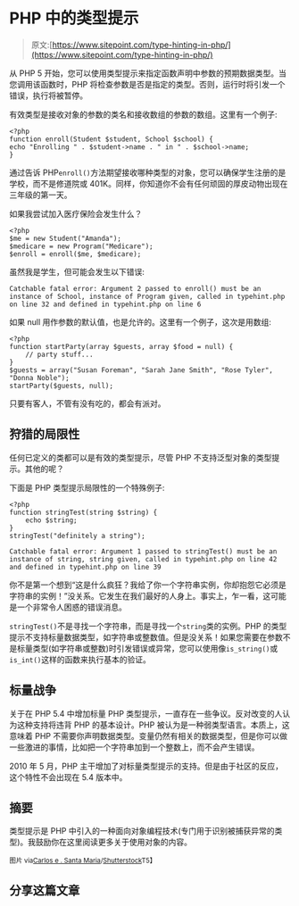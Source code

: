 # PHP 中的类型提示

> 原文:[https://www.sitepoint.com/type-hinting-in-php/](https://www.sitepoint.com/type-hinting-in-php/)

从 PHP 5 开始，您可以使用类型提示来指定函数声明中参数的预期数据类型。当您调用该函数时，PHP 将检查参数是否是指定的类型。否则，运行时将引发一个错误，执行将被暂停。

有效类型是接收对象的参数的类名和接收数组的参数的数组。这里有一个例子:

```
<?php
function enroll(Student $student, School $school) {
echo "Enrolling " . $student->name . " in " . $school->name;
}
```

通过告诉 PHP`enroll()`方法期望接收哪种类型的对象，您可以确保学生注册的是学校，而不是修道院或 401K。同样，你知道你不会有任何顽固的厚皮动物出现在三年级的第一天。

如果我尝试加入医疗保险会发生什么？

```
<?php
$me = new Student("Amanda");
$medicare = new Program("Medicare");
$enroll = enroll($me, $medicare);
```

虽然我是学生，但可能会发生以下错误:

```
Catchable fatal error: Argument 2 passed to enroll() must be an instance of School, instance of Program given, called in typehint.php on line 32 and defined in typehint.php on line 6
```

如果 null 用作参数的默认值，也是允许的。这里有一个例子，这次是用数组:

```
<?php
function startParty(array $guests, array $food = null) {
    // party stuff...
}
$guests = array("Susan Foreman", "Sarah Jane Smith", "Rose Tyler", "Donna Noble");
startParty($guests, null);
```

只要有客人，不管有没有吃的，都会有派对。

## 狩猎的局限性

任何已定义的类都可以是有效的类型提示，尽管 PHP 不支持泛型对象的类型提示。其他的呢？

下面是 PHP 类型提示局限性的一个特殊例子:

```
<?php
function stringTest(string $string) {
    echo $string;
}
stringTest("definitely a string");
```

```
Catchable fatal error: Argument 1 passed to stringTest() must be an instance of string, string given, called in typehint.php on line 42 and defined in typehint.php on line 39
```

你不是第一个想到“这是什么疯狂？我给了你一个字符串实例，你却抱怨它必须是字符串的实例！”没关系。它发生在我们最好的人身上。事实上，乍一看，这可能是一个非常令人困惑的错误消息。

`stringTest()`不是寻找一个字符串，而是寻找一个`string`类的实例。PHP 的类型提示不支持标量数据类型，如字符串或整数值。但是没关系！如果您需要在参数不是标量类型(如字符串或整数)时引发错误或异常，您可以使用像`is_string()`或`is_int()`这样的函数来执行基本的验证。

## 标量战争

关于在 PHP 5.4 中增加标量 PHP 类型提示，一直存在一些争议。反对改变的人认为这种支持将违背 PHP 的基本设计。PHP 被认为是一种弱类型语言。本质上，这意味着 PHP 不需要你声明数据类型。变量仍然有相关的数据类型，但是你可以做一些激进的事情，比如把一个字符串加到一个整数上，而不会产生错误。

2010 年 5 月，PHP 主干增加了对标量类型提示的支持。但是由于社区的反应，这个特性不会出现在 5.4 版本中。

## 摘要

类型提示是 PHP 中引入的一种面向对象编程技术(专门用于识别被捕获异常的类型)。我鼓励你在这里阅读更多关于使用对象的内容。

<small>图片 via[Carlos e . Santa Maria](http://www.shutterstock.com/gallery-73309p1.html)/[Shutterstock](http://www.shutterstock.com)T5】</small>

## 分享这篇文章